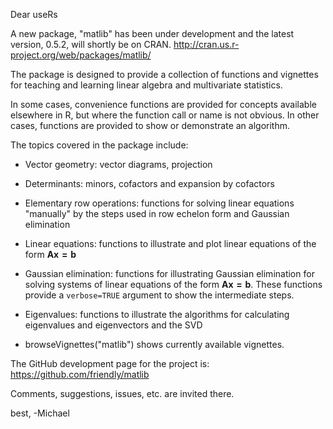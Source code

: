 Dear useRs

A new package, "matlib" has been under development and the latest version, 0.5.2,
will shortly be on CRAN.
http://cran.us.r-project.org/web/packages/matlib/

The package is designed to provide a collection of functions and vignettes
for teaching and learning linear algebra and multivariate statistics.

In some cases, convenience functions are provided for concepts available
elsewhere in R, but where the function call or name is not obvious.  In other
cases, functions are provided to show or demonstrate an algorithm.

The topics covered in the package include:

* Vector geometry: vector diagrams, projection 

* Determinants: minors, cofactors and expansion by cofactors

* Elementary row operations: functions for solving linear equations "manually" by the steps used in row echelon form and Gaussian elimination

* Linear equations: functions to illustrate and plot linear equations of the form $\mathbf{A x = b}$

* Gaussian elimination: functions for illustrating Gaussian elimination for solving systems of linear equations of the form
$\mathbf{A x = b}$.  These functions provide a `verbose=TRUE` argument to show the intermediate steps.

* Eigenvalues: functions to illustrate the algorithms for calculating eigenvalues and eigenvectors and the SVD

* browseVignettes("matlib") shows currently available vignettes.

The GitHub development page for the project is:
https://github.com/friendly/matlib

Comments, suggestions, issues, etc. are invited there.

best,
-Michael

